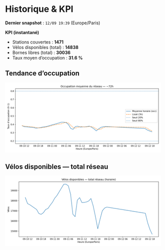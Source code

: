 # Historique & KPI

**Dernier snapshot** : `12/09 19:39` (Europe/Paris)

**KPI (instantané)**

- Stations couvertes : **1471**
- Vélos disponibles (total) : **14838**
- Bornes libres (total) : **30036**
- Taux moyen d’occupation : **31.6 %**

## Tendance d’occupation

![Mean occupancy](assets/figs/occupancy_last72h.png)

## Vélos disponibles — total réseau

![Bikes total](assets/figs/bikes_total_last72h.png)
